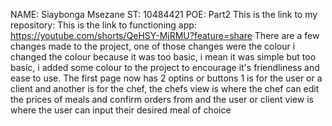 NAME: Siaybonga Msezane
ST: 10484421
POE: Part2
This is the link to my repository:
This is the link to functioning app:  https://youtube.com/shorts/QeHSY-MjRMU?feature=share 
There are a few changes made to the project, one of those changes were the colour i changed the colour because it was too basic, i mean it was simple but too basic, i added some colour to the project to encourage it's friendliness and ease to use. The first page now has 2 optins or buttons 1 is for the user or a client and another is for the chef, the chefs view is where the chef can edit the prices of meals and confirm orders from and the user or client view is where the user can input their desired meal of choice 






